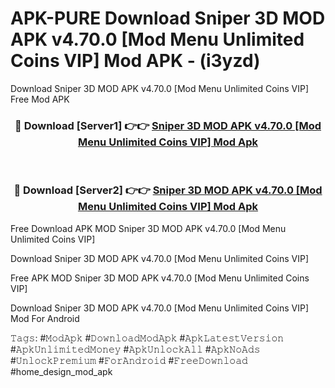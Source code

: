# APK-PURE Download Sniper 3D MOD APK v4.70.0 [Mod Menu Unlimited Coins VIP] Mod APK - (i3yzd)
Download Sniper 3D MOD APK v4.70.0 [Mod Menu Unlimited Coins VIP] Free Mod APK

<div align="center">
<h3>🔴 Download [Server1] 👉👉 <a href="https://apk-comot.site?title=Sniper_3D_MOD_APK_v4.70.0_[Mod_Menu_Unlimited_Coins_VIP]">Sniper 3D MOD APK v4.70.0 [Mod Menu Unlimited Coins VIP] Mod Apk</a></h3><br>

<h3>🔴 Download [Server2] 👉👉 <a href="https://apk-comot.site?title=Sniper_3D_MOD_APK_v4.70.0_[Mod_Menu_Unlimited_Coins_VIP]">Sniper 3D MOD APK v4.70.0 [Mod Menu Unlimited Coins VIP] Mod Apk</a></h3>
</div>


Free Download APK MOD Sniper 3D MOD APK v4.70.0 [Mod Menu Unlimited Coins VIP]

Download Sniper 3D MOD APK v4.70.0 [Mod Menu Unlimited Coins VIP] 

Free APK MOD Sniper 3D MOD APK v4.70.0 [Mod Menu Unlimited Coins VIP] 

Download Sniper 3D MOD APK v4.70.0 [Mod Menu Unlimited Coins VIP] Mod For Android

𝚃𝚊𝚐𝚜: #𝙼𝚘𝚍𝙰𝚙𝚔 #𝙳𝚘𝚠𝚗𝚕𝚘𝚊𝚍𝙼𝚘𝚍𝙰𝚙𝚔 #𝙰𝚙𝚔𝙻𝚊𝚝𝚎𝚜𝚝𝚅𝚎𝚛𝚜𝚒𝚘𝚗 #𝙰𝚙𝚔𝚄𝚗𝚕𝚒𝚖𝚒𝚝𝚎𝚍𝙼𝚘𝚗𝚎𝚢 #𝙰𝚙𝚔𝚄𝚗𝚕𝚘𝚌𝚔𝙰𝚕𝚕 #𝙰𝚙𝚔𝙽𝚘𝙰𝚍𝚜 #𝚄𝚗𝚕𝚘𝚌𝚔𝙿𝚛𝚎𝚖𝚒𝚞𝚖 #𝙵𝚘𝚛𝙰𝚗𝚍𝚛𝚘𝚒𝚍 #𝙵𝚛𝚎𝚎𝙳𝚘𝚠𝚗𝚕𝚘𝚊𝚍 #home_design_mod_apk